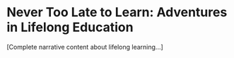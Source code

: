 # Never Too Late to Learn: Adventures in Lifelong Education

[Complete narrative content about lifelong learning...]